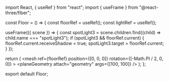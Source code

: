 import React, { useRef } from "react";
import { useFrame } from "@react-three/fiber";

const Floor = () => {
const floorRef = useRef();
const lightRef = useRef();

useFrame(({ scene }) => {
const spotLight3 = scene.children.find((child) => child.name === "spotLight3");
if (spotLight3 && floorRef.current) {
floorRef.current.receiveShadow = true;
spotLight3.target = floorRef.current;
}
});

return (
<mesh
ref={floorRef}
position={[0, 0, 0]}
rotation={[-Math.PI / 2, 0, 0]} >
<planeGeometry attach="geometry" args={[100, 100]} />
<shadowMaterial attach="material" opacity={0.5} />
</mesh>
);
};

export default Floor;
